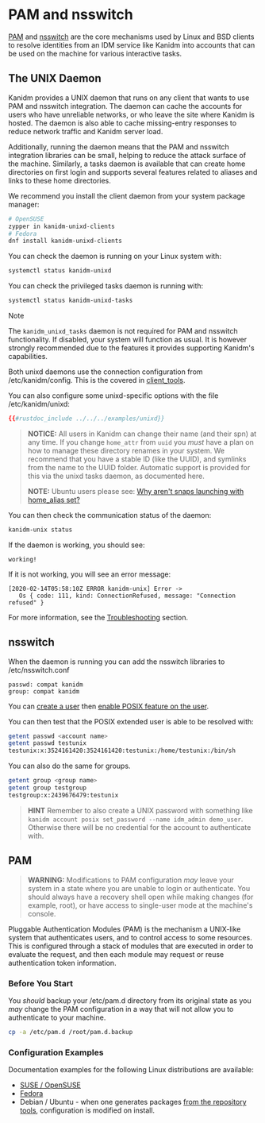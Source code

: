# PAM and nsswitch

[PAM](http://linux-pam.org) and [nsswitch](https://en.wikipedia.org/wiki/Name_Service_Switch) are
the core mechanisms used by Linux and BSD clients to resolve identities from an IDM service like
Kanidm into accounts that can be used on the machine for various interactive tasks.

## The UNIX Daemon

Kanidm provides a UNIX daemon that runs on any client that wants to use PAM and nsswitch
integration. The daemon can cache the accounts for users who have unreliable networks, or who leave
the site where Kanidm is hosted. The daemon is also able to cache missing-entry responses to reduce
network traffic and Kanidm server load.

Additionally, running the daemon means that the PAM and nsswitch integration libraries can be small,
helping to reduce the attack surface of the machine. Similarly, a tasks daemon is available that can
create home directories on first login and supports several features related to aliases and links to
these home directories.

We recommend you install the client daemon from your system package manager:

```bash
# OpenSUSE
zypper in kanidm-unixd-clients
# Fedora
dnf install kanidm-unixd-clients
```

You can check the daemon is running on your Linux system with:

```bash
systemctl status kanidm-unixd
```

You can check the privileged tasks daemon is running with:

```bash
systemctl status kanidm-unixd-tasks
```

> [!NOTE]
>
> The `kanidm_unixd_tasks` daemon is not required for PAM and nsswitch functionality. If
> disabled, your system will function as usual. It is however strongly recommended due to the
> features it provides supporting Kanidm's capabilities.

Both unixd daemons use the connection configuration from /etc/kanidm/config. This is the covered in
[client_tools](../client_tools.md#kanidm-configuration).

You can also configure some unixd-specific options with the file /etc/kanidm/unixd:

```toml
{{#rustdoc_include ../../../examples/unixd}}
```

> **NOTICE:** All users in Kanidm can change their name (and their spn) at any time. If you change
> `home_attr` from `uuid` you _must_ have a plan on how to manage these directory renames in your
> system. We recommend that you have a stable ID (like the UUID), and symlinks from the name to the
> UUID folder. Automatic support is provided for this via the unixd tasks daemon, as documented
> here.
>
> **NOTE:** Ubuntu users please see:
> [Why aren't snaps launching with home_alias set?](../frequently_asked_questions.md#why-arent-snaps-launching-with-home_alias-set)

You can then check the communication status of the daemon:

```bash
kanidm-unix status
```

If the daemon is working, you should see:

```text
working!
```

If it is not working, you will see an error message:

```text
[2020-02-14T05:58:10Z ERROR kanidm-unix] Error ->
   Os { code: 111, kind: ConnectionRefused, message: "Connection refused" }
```

For more information, see the [Troubleshooting](pam_and_nsswitch/troubleshooting.md) section.

## nsswitch

When the daemon is running you can add the nsswitch libraries to /etc/nsswitch.conf

```text
passwd: compat kanidm
group: compat kanidm
```

You can [create a user](../accounts/intro.md) then
[enable POSIX feature on the user](../accounts/posix_accounts_and_groups.md#enabling-posix-attributes-on-accounts).

You can then test that the POSIX extended user is able to be resolved with:

```bash
getent passwd <account name>
getent passwd testunix
testunix:x:3524161420:3524161420:testunix:/home/testunix:/bin/sh
```

You can also do the same for groups.

```bash
getent group <group name>
getent group testgroup
testgroup:x:2439676479:testunix
```

> **HINT** Remember to also create a UNIX password with something like
> `kanidm account posix set_password --name idm_admin demo_user`. Otherwise there will be no
> credential for the account to authenticate with.

## PAM

> **WARNING:** Modifications to PAM configuration _may_ leave your system in a state where you are
> unable to login or authenticate. You should always have a recovery shell open while making changes
> (for example, root), or have access to single-user mode at the machine's console.

Pluggable Authentication Modules (PAM) is the mechanism a UNIX-like system that authenticates users,
and to control access to some resources. This is configured through a stack of modules that are
executed in order to evaluate the request, and then each module may request or reuse authentication
token information.

### Before You Start

You _should_ backup your /etc/pam.d directory from its original state as you _may_ change the PAM
configuration in a way that will not allow you to authenticate to your machine.

```bash
cp -a /etc/pam.d /root/pam.d.backup
```

### Configuration Examples

Documentation examples for the following Linux distributions are available:

- [SUSE / OpenSUSE](pam_and_nsswitch/suse.md)
- [Fedora](pam_and_nsswitch/fedora.md)
- Debian / Ubuntu - when one generates packages
  [from the repository tools](https://github.com/kanidm/kanidm/tree/master/platform/debian),
  configuration is modified on install.
